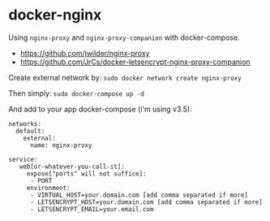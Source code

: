 # docker-nginx

Using `nginx-proxy` and `nginx-proxy-companion` with docker-compose.
- https://github.com/jwilder/nginx-proxy
- https://github.com/JrCs/docker-letsencrypt-nginx-proxy-companion

Create external network by: `sudo docker network create nginx-proxy`

Then simply: `sudo docker-compose up -d`

And add to your app docker-compose (i'm using v3.5):
```
networks:
  default:
    external:
      name: nginx-proxy
      
service:
   web[or-whatever-you-call-it]:
     expose["ports" will not suffice]:
      - PORT
     environment:
      - VIRTUAL_HOST=your.domain.com [add comma separated if more]
      - LETSENCRYPT_HOST=your.domain.com [add comma separated if more]
      - LETSENCRYPT_EMAIL=your.email.com
```
